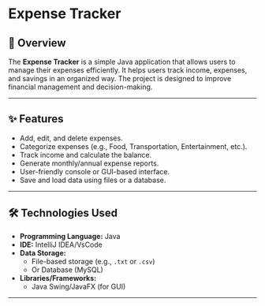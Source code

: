 # Expense Tracker

## 📖 Overview
The **Expense Tracker** is a simple Java application that allows users to manage their expenses efficiently. It helps users track income, expenses, and savings in an organized way. The project is designed to improve financial management and decision-making.

---

## ✨ Features
- Add, edit, and delete expenses.
- Categorize expenses (e.g., Food, Transportation, Entertainment, etc.).
- Track income and calculate the balance.
- Generate monthly/annual expense reports.
- User-friendly console or GUI-based interface.
- Save and load data using files or a database.

---

## 🛠️ Technologies Used
- **Programming Language:** Java
- **IDE:** IntelliJ IDEA/VsCode
- **Data Storage:** 
  - File-based storage (e.g., `.txt` or `.csv`)  
  - Or Database (MySQL)
- **Libraries/Frameworks:**
  - Java Swing/JavaFX (for GUI)

---
